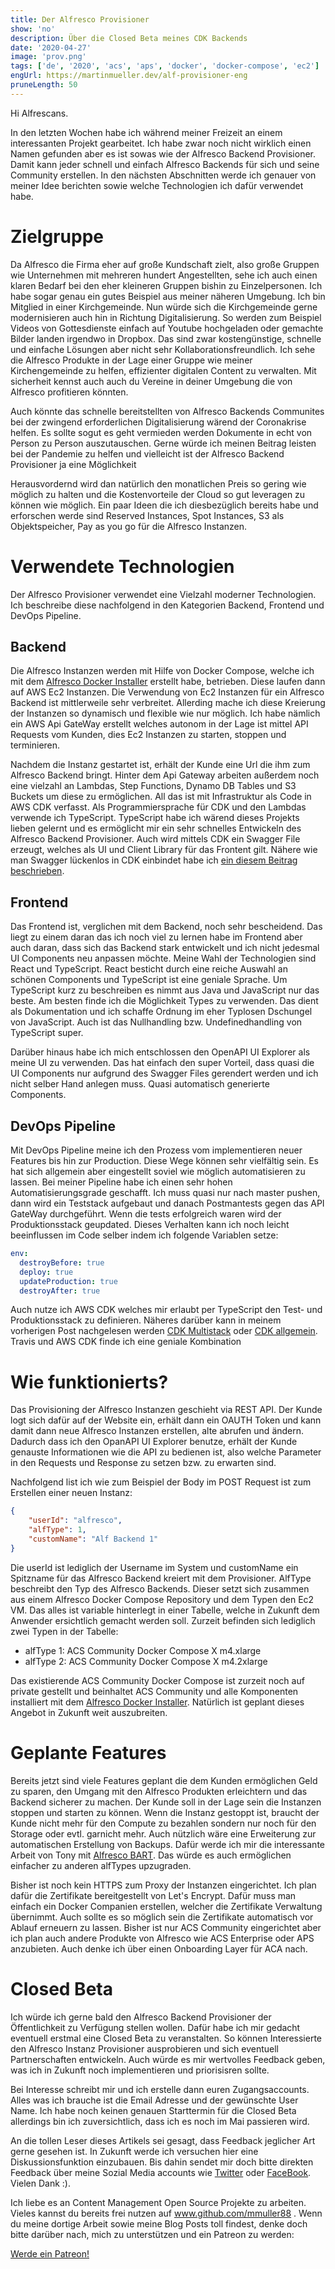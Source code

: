 ```yaml
---
title: Der Alfresco Provisioner
show: 'no'
description: Über die Closed Beta meines CDK Backends
date: '2020-04-27'
image: 'prov.png'
tags: ['de', '2020', 'acs', 'aps', 'docker', 'docker-compose', 'ec2']
engUrl: https://martinmueller.dev/alf-provisioner-eng
pruneLength: 50
---
```


Hi Alfrescans.

In den letzten Wochen habe ich während meiner Freizeit an einem interessanten Projekt gearbeitet. Ich habe zwar noch nicht wirklich einen Namen gefunden aber es ist sowas wie der Alfresco Backend Provisioner. Damit kann jeder schnell und einfach Alfresco Backends für sich und seine Community erstellen. In den nächsten Abschnitten werde ich genauer von meiner Idee berichten sowie welche Technologien ich dafür verwendet habe.

# Zielgruppe
Da Alfresco die Firma eher auf große Kundschaft zielt, also große Gruppen wie Unternehmen mit mehreren hundert Angestellten, sehe ich auch einen klaren Bedarf bei den eher kleineren Gruppen bishin zu Einzelpersonen. Ich habe sogar genau ein gutes Beispiel aus meiner näheren Umgebung. Ich bin Mitglied in einer Kirchgemeinde. Nun würde sich die Kirchgemeinde gerne modernisieren auch hin in Richtung Digitalisierung. So werden zum Beispiel Videos von Gottesdienste einfach auf Youtube hochgeladen oder gemachte Bilder landen irgendwo in Dropbox. Das sind zwar kostengünstige, schnelle und einfache Lösungen aber nicht sehr Kollaborationsfreundlich. Ich sehe die Alfresco Produkte in der Lage einer Gruppe wie meiner Kirchengemeinde zu helfen, effizienter digitalen Content zu verwalten. Mit sicherheit kennst auch auch du Vereine in deiner Umgebung die von Alfresco profitieren könnten.

Auch könnte das schnelle bereitstellten von Alfresco Backends Communites bei der zwingend erforderlichen Digitalisierung wärend der Coronakrise helfen. Es sollte sogut es geht vermieden werden Dokumente in echt von Person zu Person auszutauschen. Gerne würde ich meinen Beitrag leisten bei der Pandemie zu helfen und vielleicht ist der Alfresco Backend Provisioner ja eine Möglichkeit

Herausvordernd wird dan natürlich den monatlichen Preis so gering wie möglich zu halten und die Kostenvorteile der Cloud so gut leveragen zu können wie möglich. Ein paar Ideen die ich diesbezüglich bereits habe und erforschen werde sind Reserved Instances, Spot Instances, S3 als Objektspeicher, Pay as you go für die Alfresco Instanzen.

# Verwendete Technologien
Der Alfresco Provisioner verwendet eine Vielzahl moderner Technologien. Ich beschreibe diese nachfolgend in den Kategorien Backend, Frontend und DevOps Pipeline.

## Backend
Die Alfresco Instanzen werden mit Hilfe von Docker Compose, welche ich mit dem [Alfresco Docker Installer](https://github.com/Alfresco/alfresco-docker-installer) erstellt habe, betrieben. Diese laufen dann auf AWS Ec2 Instanzen. Die Verwendung von Ec2 Instanzen für ein Alfresco Backend ist mittlerweile sehr verbreitet. Allerding mache ich diese Kreierung der Instanzen so dynamisch und flexible wie nur möglich. Ich habe nämlich ein AWS Api GateWay erstellt welches autonom in der Lage ist mittel API Requests vom Kunden, dies Ec2 Instanzen zu starten, stoppen und terminieren.

Nachdem die Instanz gestartet ist, erhält der Kunde eine Url die ihm zum Alfresco Backend bringt. Hinter dem Api Gateway arbeiten außerdem noch eine vielzahl an Lambdas, Step Functions, Dynamo DB Tables und S3 Buckets um diese zu ermöglichen. All das ist mit Infrastruktur als Code in AWS CDK verfasst. Als Programmiersprache für CDK und den Lambdas verwende ich TypeScript. TypeScript habe ich wärend dieses Projekts lieben gelernt und es ermöglicht mir ein sehr schnelles Entwickeln des Alfresco Backend Provisioner. Auch wird mittels CDK ein Swagger File erzeugt, welches als UI und Client Library für das Frontent gilt. Nähere wie man Swagger lückenlos in CDK einbindet habe ich [ein diesem Beitrag beschrieben](https://martinmueller.dev/cdk-swagger).

## Frontend
Das Frontend ist, verglichen mit dem Backend, noch sehr bescheidend. Das liegt zu einem daran das ich noch viel zu lernen habe im Frontend aber auch daran, dass sich das Backend stark entwickelt und ich nicht jedesmal UI Components neu anpassen möchte. Meine Wahl der Technologien sind React und TypeScript. React besticht durch eine reiche Auswahl an schönen Components und TypeScript ist eine geniale Sprache. Um TypeScript kurz zu beschreiben es nimmt aus Java und JavaScript nur das beste. Am besten finde ich die Möglichkeit Types zu verwenden. Das dient als Dokumentation und ich schaffe Ordnung im eher Typlosen Dschungel von JavaScript. Auch ist das Nullhandling bzw. Undefinedhandling von TypeScript super.

Darüber hinaus habe ich mich entschlossen den OpenAPI UI Explorer als meine UI zu verwenden. Das hat einfach den super Vorteil, dass quasi die UI Components nur aufgrund des Swagger Files gerendert werden und ich nicht selber Hand anlegen muss. Quasi automatisch generierte Components.

## DevOps Pipeline
Mit DevOps Pipeline meine ich den Prozess vom implementieren neuer Features bis hin zur Production. Diese Wege können sehr vielfältig sein. Es hat sich allgemein aber eingestellt soviel wie möglich automatisieren zu lassen. Bei meiner Pipeline habe ich einen sehr hohen Automatisierungsgrade geschafft. Ich muss quasi nur nach master pushen, dann wird ein Teststack aufgebaut und danach Postmantests gegen das API GateWay durchgeführt. Wenn die tests erfolgreich waren wird der Produktionsstack geupdated. Dieses Verhalten kann ich noch leicht beeinflussen im Code selber indem ich folgende Variablen setze:

```YAML
env:
  destroyBefore: true
  deploy: true
  updateProduction: true
  destroyAfter: true
```

Auch nutze ich AWS CDK welches mir erlaubt per TypeScript den Test- und Produktionsstack zu definieren. Näheres darüber kann in meinem vorherigen Post nachgelesen werden [CDK Multistack](https://martinmueller.dev/cdk-multistack) oder [CDK allgemein](http://martinmueller.dev/cdk-example). Travis und AWS CDK finde ich eine geniale Kombination

# Wie funktionierts?
Das Provisioning der Alfresco Instanzen geschieht via REST API. Der Kunde logt sich dafür auf der Website ein, erhält dann ein OAUTH Token und kann damit dann neue Alfresco Instanzen erstellen, alte abrufen und ändern. Dadurch dass ich den OpanAPI UI Explorer benutze, erhält der Kunde genauste Informationen wie die API zu bedienen ist, also welche Parameter in den Requests und Response zu setzen bzw. zu erwarten sind.

Nachfolgend list ich wie zum Beispiel der Body im POST Request ist zum Erstellen einer neuen Instanz:
```JSON
{
	"userId": "alfresco",
	"alfType": 1,
	"customName": "Alf Backend 1"
}
```

Die userId ist lediglich der Username im System und customName ein Spitzname für das Alfresco Backend kreiert mit dem Provisioner. AlfType beschreibt den Typ des Alfresco Backends. Dieser setzt sich zusammen aus einem Alfresco Docker Compose Repository und dem Typen den Ec2 VM. Das alles ist variable hinterlegt in einer Tabelle, welche in Zukunft dem Anwender ersichtlich gemacht werden soll. Zurzeit befinden sich lediglich zwei Typen in der Tabelle:

* alfType 1: ACS Community Docker Compose X m4.xlarge 
* alfType 2: ACS Community Docker Compose X m4.2xlarge

Das existierende ACS Community Docker Compose ist zurzeit noch auf private gestellt und beinhaltet ACS Community und alle Komponenten installiert mit dem [Alfresco Docker Installer](https://github.com/Alfresco/alfresco-docker-installer). Natürlich ist geplant dieses Angebot in Zukunft weit auszubreiten.

# Geplante Features
Bereits jetzt sind viele Features geplant die dem Kunden ermöglichen Geld zu sparen, den Umgang mit den Alfresco Produkten erleichtern und das Backend sicherer zu machen. Der Kunde soll in der Lage sein die Instanzen stoppen und starten zu können. Wenn die Instanz gestoppt ist, braucht der Kunde nicht mehr für den Compute zu bezahlen sondern nur noch für den Storage oder evtl. garnicht mehr. Auch nützlich wäre eine Erweiterung zur automatischen Erstellung von Backups. Dafür werde ich mir die interessante Arbeit von Tony mit [Alfresco BART](https://github.com/toniblyx/alfresco-backup-and-recovery-tool). Das würde es auch ermöglichen einfacher zu anderen alfTypes upzugraden.

Bisher ist noch kein HTTPS zum Proxy der Instanzen eingerichtet. Ich plan dafür die Zertifikate bereitgestellt von Let's Encrypt. Dafür muss man einfach ein Docker Companien erstellen, welcher die Zertifikate Verwaltung übernimmt. Auch sollte es so möglich sein die Zertifikate automatisch vor Ablauf erneuern zu lassen. Bisher ist nur ACS Community eingerichtet aber ich plan auch andere Produkte von Alfresco wie ACS Enterprise oder APS anzubieten. Auch denke ich über einen Onboarding Layer für ACA nach.

# Closed Beta
Ich würde ich gerne bald den Alfresco Backend Provisioner der Öffentlichkeit zu Verfügung stellen wollen. Dafür habe ich mir gedacht eventuell erstmal eine Closed Beta zu veranstalten. So können Interessierte den Alfresco Instanz Provisioner ausprobieren und sich eventuell Partnerschaften entwickeln. Auch würde es mir wertvolles Feedback geben, was ich in Zukunft noch implementieren und priorisisren sollte.

Bei Interesse schreibt mir und ich erstelle dann euren Zugangsaccounts. Alles was ich brauche ist die Email Adresse und der gewünschte User Name. Ich habe noch keinen genauen Starttermin für die Closed Beta allerdings bin ich zuversichtlich, dass ich es noch im Mai passieren wird.

An die tollen Leser dieses Artikels sei gesagt, dass Feedback jeglicher Art gerne gesehen ist. In Zukunft werde ich versuchen hier eine Diskussionsfunktion einzubauen. Bis dahin sendet mir doch bitte direkten Feedback über meine Sozial Media accounts wie [Twitter](https://twitter.com/MartinMueller_) oder [FaceBook](https://www.facebook.com/martin.muller.10485). Vielen Dank :).

Ich liebe es an Content Management Open Source Projekte zu arbeiten. Vieles kannst du bereits frei nutzen auf www.github.com/mmuller88 . Wenn du meine dortige Arbeit sowie meine Blog Posts toll findest, denke doch bitte darüber nach, mich zu unterstützen und ein Patreon zu werden:

<a href="https://www.patreon.com/bePatron?u=29010217" data-patreon-widget-type="become-patron-button">Werde ein Patreon!</a><script async src="https://c6.patreon.com/becomePatronButton.bundle.js"></script>